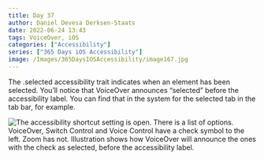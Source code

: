 ```yaml
---
title: Day 37
author: Daniel Devesa Derksen-Staats
date: 2022-06-24 13:43
tags: VoiceOver, iOS
categories: ["Accessibility"]
series: ["365 Days iOS Accessibility"]
image: /Images/365DaysIOSAccessibility/image167.jpg
---
```


The .selected accessibility trait indicates when an element has been selected. You’ll notice that VoiceOver announces “selected” before the accessibility label. You can find that in the system for the selected tab in the tab bar, for example.

![The accessibility shortcut setting is open. There is a list of options. VoiceOver, Switch Control and Voice Control have a check symbol to the left. Zoom has not. Illustration shows how VoiceOver will announce the ones with the check as selected, before the accessibility label.](/Images/365DaysIOSAccessibility/image167.jpg)

